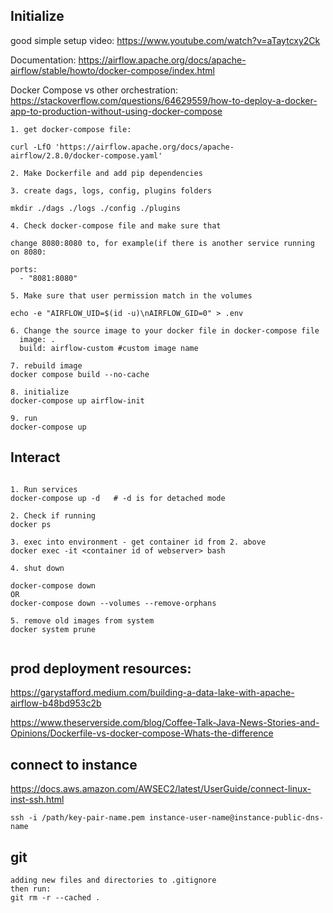 
## Initialize

good simple setup video: https://www.youtube.com/watch?v=aTaytcxy2Ck

Documentation: https://airflow.apache.org/docs/apache-airflow/stable/howto/docker-compose/index.html

Docker Compose vs other orchestration: https://stackoverflow.com/questions/64629559/how-to-deploy-a-docker-app-to-production-without-using-docker-compose

```
1. get docker-compose file:
 
curl -LfO 'https://airflow.apache.org/docs/apache-airflow/2.8.0/docker-compose.yaml'

2. Make Dockerfile and add pip dependencies

3. create dags, logs, config, plugins folders

mkdir ./dags ./logs ./config ./plugins

4. Check docker-compose file and make sure that 

change 8080:8080 to, for example(if there is another service running on 8080:

ports:
  - "8081:8080"

5. Make sure that user permission match in the volumes

echo -e "AIRFLOW_UID=$(id -u)\nAIRFLOW_GID=0" > .env

6. Change the source image to your docker file in docker-compose file
  image: .
  build: airflow-custom #custom image name 

7. rebuild image
docker compose build --no-cache

8. initialize
docker-compose up airflow-init

9. run
docker-compose up

```

## Interact

```

1. Run services
docker-compose up -d   # -d is for detached mode

2. Check if running
docker ps

3. exec into environment - get container id from 2. above
docker exec -it <container id of webserver> bash

4. shut down

docker-compose down
OR
docker-compose down --volumes --remove-orphans

5. remove old images from system
docker system prune


```

## prod deployment resources:

https://garystafford.medium.com/building-a-data-lake-with-apache-airflow-b48bd953c2b

https://www.theserverside.com/blog/Coffee-Talk-Java-News-Stories-and-Opinions/Dockerfile-vs-docker-compose-Whats-the-difference

## connect to instance

https://docs.aws.amazon.com/AWSEC2/latest/UserGuide/connect-linux-inst-ssh.html

```
ssh -i /path/key-pair-name.pem instance-user-name@instance-public-dns-name

```

## git
```
adding new files and directories to .gitignore
then run:
git rm -r --cached .
```




